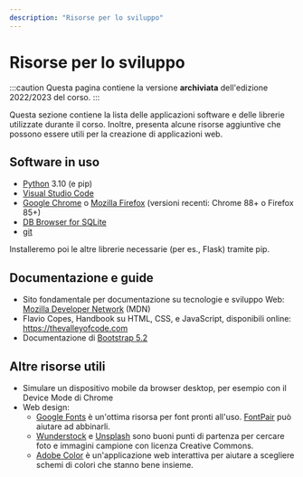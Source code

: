```yaml
---
description: "Risorse per lo sviluppo"
---
```


# Risorse per lo sviluppo

:::caution
Questa pagina contiene la versione __archiviata__ dell'edizione 2022/2023 del corso.
::: 

Questa sezione contiene la lista delle applicazioni software e delle librerie utilizzate durante il corso. Inoltre, presenta alcune risorse aggiuntive che possono essere utili per la creazione di applicazioni web.

## Software in uso

- [Python](https://www.python.org/) 3.10 (e pip)
- [Visual Studio Code](https://code.visualstudio.com/)
- [Google Chrome](https://www.google.com/chrome/) o [Mozilla Firefox](https://www.mozilla.org/firefox/new/) (versioni recenti: Chrome 88+ o Firefox 85+)
- [DB Browser for SQLite](https://sqlitebrowser.org/)
- [git](https://git-scm.com/)

Installeremo poi le altre librerie necessarie (per es., Flask) tramite pip.

## Documentazione e guide

- Sito fondamentale per documentazione su tecnologie e sviluppo Web: [Mozilla Developer Network](https://developer.mozilla.org/) (MDN)
- Flavio Copes, Handbook su HTML, CSS, e JavaScript, disponibili online: https://thevalleyofcode.com
- Documentazione di [Bootstrap 5.2](https://getbootstrap.com/docs/5.2/getting-started/introduction/)

## Altre risorse utili

- Simulare un dispositivo mobile da browser desktop, per esempio con il Device Mode di Chrome
- Web design:
  - [Google Fonts](https://fonts.google.com/) è un'ottima risorsa per font pronti all'uso. [FontPair](https://fontpair.co/) può aiutare ad abbinarli.
  - [Wunderstock](https://wunderstock.com/) e [Unsplash](https://unsplash.com/) sono buoni punti di partenza per cercare foto e immagini campione con licenza Creative Commons.
  - [Adobe Color](https://color.adobe.com/) è un'applicazione web interattiva per aiutare a scegliere schemi di colori che stanno bene insieme.
